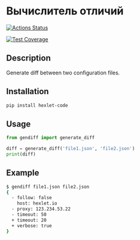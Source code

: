 # Вычислитель отличий

[![Actions Status](https://github.com/Greshn1k92/python-project-50/workflows/Python%20CI/badge.svg)](https://github.com/Greshn1k92/python-project-50/actions)
<!--
[![Quality Gate Status](https://sonarcloud.io/api/project_badges/measure?project=Greshn1k92_python-project-50&metric=alert_status)](https://sonarcloud.io/summary/new_code?id=Greshn1k92_python-project-50)
-->
[![Test Coverage](https://sonarcloud.io/api/project_badges/measure?project=Greshn1k92_python-project-50&metric=coverage)](https://sonarcloud.io/summary/new_code?id=Greshn1k92_python-project-50)

## Description
Generate diff between two configuration files.

## Installation
```bash
pip install hexlet-code
```

## Usage
```python
from gendiff import generate_diff

diff = generate_diff('file1.json', 'file2.json')
print(diff)
```

## Example
```bash
$ gendiff file1.json file2.json
{
  - follow: false
    host: hexlet.io
  - proxy: 123.234.53.22
  - timeout: 50
  + timeout: 20
  + verbose: true
}
```